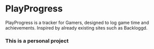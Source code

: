 # PlayProgress
PlayProgress is a tracker for Gamers, designed to log game time and achievements. Inspired by already existing sites such as Backloggd.
### This is a personal project

